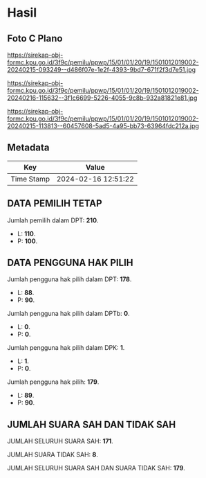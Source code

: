 # Hasil

## Foto C Plano

https://sirekap-obj-formc.kpu.go.id/3f9c/pemilu/ppwp/15/01/01/20/19/1501012019002-20240215-093249--d486f07e-1e2f-4393-9bd7-671f2f3d7e51.jpg

https://sirekap-obj-formc.kpu.go.id/3f9c/pemilu/ppwp/15/01/01/20/19/1501012019002-20240216-115632--3f1c6699-5226-4055-9c8b-932a81821e81.jpg

https://sirekap-obj-formc.kpu.go.id/3f9c/pemilu/ppwp/15/01/01/20/19/1501012019002-20240215-113813--60457608-5ad5-4a95-bb73-63964fdc212a.jpg


## Metadata

| Key        | Value               |
| ---------- | ------------------- |
| Time Stamp | 2024-02-16 12:51:22 |


## DATA PEMILIH TETAP

Jumlah pemilih dalam DPT: **210**.
 * L: **110**.
 * P: **100**.

## DATA PENGGUNA HAK PILIH

Jumlah pengguna hak pilih dalam DPT: **178**.
 * L: **88**.
 * P: **90**.

Jumlah pengguna hak pilih dalam DPTb: **0**.
 * L: **0**.
 * P: **0**.

Jumlah pengguna hak pilih dalam DPK: **1**.
 * L: **1**.
 * P: **0**.

Jumlah pengguna hak pilih: **179**.
 * L: **89**.
 * P: **90**.

## JUMLAH SUARA SAH DAN TIDAK SAH

JUMLAH SELURUH SUARA SAH: **171**.

JUMLAH SUARA TIDAK SAH: **8**.

JUMLAH SELURUH SUARA SAH DAN SUARA TIDAK SAH: **179**.


